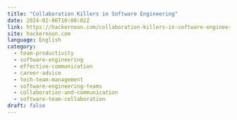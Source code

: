 ```yaml
---
title: "Collaboration Killers in Software Engineering"
date: 2024-02-06T10:00:02Z
link: https://hackernoon.com/collaboration-killers-in-software-engineering?source=rss&utm_medium=RSS&utm_source=news.12bit.vn
site: hackernoon.com
language: English
category:
  - team-productivity
  - software-engineering
  - effective-communication
  - career-advice
  - tech-team-management
  - software-engineering-teams
  - collaboration-and-communication
  - software-team-collaboration
draft: false
---
```

